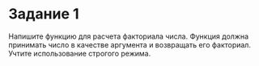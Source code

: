 # Задание 1
Напишите функцию для расчета факториала числа. Функция должна принимать число в
качестве аргумента и возвращать его факториал. Учтите использование строгого режима.